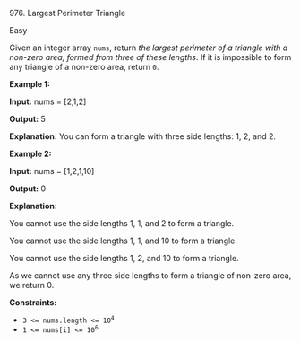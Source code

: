976\. Largest Perimeter Triangle

Easy

Given an integer array `nums`, return _the largest perimeter of a triangle with a non-zero area, formed from three of these lengths_. If it is impossible to form any triangle of a non-zero area, return `0`.

**Example 1:**

**Input:** nums = [2,1,2]

**Output:** 5

**Explanation:** You can form a triangle with three side lengths: 1, 2, and 2.

**Example 2:**

**Input:** nums = [1,2,1,10]

**Output:** 0

**Explanation:** 

You cannot use the side lengths 1, 1, and 2 to form a triangle. 

You cannot use the side lengths 1, 1, and 10 to form a triangle. 

You cannot use the side lengths 1, 2, and 10 to form a triangle. 

As we cannot use any three side lengths to form a triangle of non-zero area, we return 0.

**Constraints:**

*   <code>3 <= nums.length <= 10<sup>4</sup></code>
*   <code>1 <= nums[i] <= 10<sup>6</sup></code>